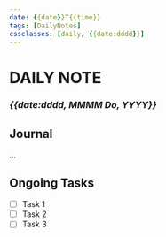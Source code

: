 ```yaml
---
date: {{date}}T{{time}}
tags: [DailyNotes]
cssclasses: [daily, {{date:dddd}}]
---
```

# DAILY NOTE
### *{{date:dddd, MMMM Do, YYYY}}*

## Journal
...

## Ongoing Tasks
- [ ] Task 1
- [ ] Task 2
- [ ] Task 3